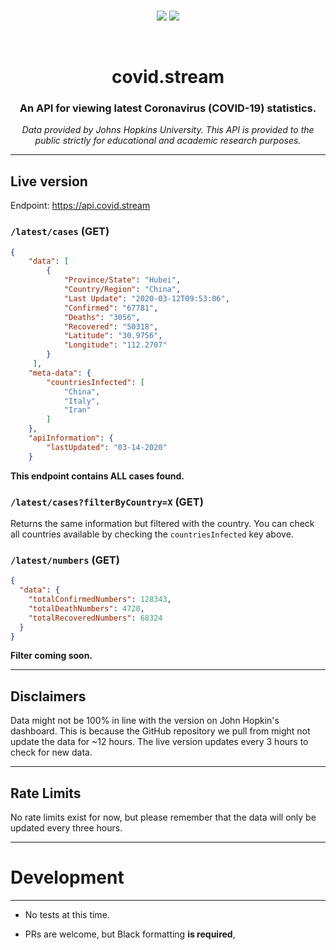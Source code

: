 
<center>
<br>
  

  <p align="center">
      <img src="https://img.shields.io/badge/dynamic/json?color=informational&label=Live%20version%last%20updated&query=%24.lastUpdated&url=https%3A%2F%2Fapi.covid.stream%2Fstatus%3FgithubPage%3Dtrue"></img>
      <img src="https://img.shields.io/badge/dynamic/json?color=blue&label=Status&query=%24.status&url=https%3A%2F%2Fapi.covid.stream%2Fstatus%3FgithubPage%3Dtrue"></img>
  </p>
  
  <br>
  <h1 align="center">covid.stream</h1>
  <h3 align="center">An API for viewing latest Coronavirus (COVID-19) statistics.</h3>
  <i>
  	Data provided by Johns Hopkins University. This API is provided to the public strictly for educational and academic research purposes.
  </i>
</center>

---

## Live version

Endpoint: https://api.covid.stream

### ``/latest/cases`` (GET)

```json
{
    "data": [
        {
            "Province/State": "Hubei",
            "Country/Region": "China",
            "Last Update": "2020-03-12T09:53:06",
            "Confirmed": "67781",
            "Deaths": "3056",
            "Recovered": "50318",
            "Latitude": "30.9756",
            "Longitude": "112.2707"
        }
     ],
    "meta-data": {
        "countriesInfected": [
            "China",
            "Italy",
            "Iran"
        ]
    },
    "apiInformation": {
        "lastUpdated": "03-14-2020"
    }

```

**This endpoint contains **ALL** cases found.**

### ``/latest/cases?filterByCountry=X`` (GET)

Returns the same information but filtered with the country. You can check all countries available by checking the `countriesInfected` key above.

### ``/latest/numbers`` (GET)

```json
{
  "data": {
    "totalConfirmedNumbers": 128343,
    "totalDeathNumbers": 4720,
    "totalRecoveredNumbers": 68324
  }
}
```

**Filter coming soon.**

---

## Disclaimers

Data might not be 100% in line with the version on John Hopkin's dashboard. This is because the GitHub repository we pull from might not update the data for ~12 hours. The live version updates every 3 hours to check for new data.

---

## Rate Limits

No rate limits exist for now, but please remember that the data will only be updated every three hours.

---

# Development

---

- No tests at this time.

- PRs are welcome, but Black formatting **is required**,
